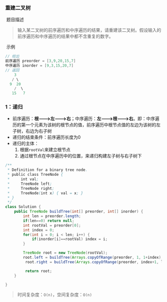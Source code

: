 ### 重建二叉树

​	题目描述

> 输入某二叉树的前序遍历和中序遍历的结果，请重建该二叉树。假设输入的前序遍历和中序遍历的结果中都不含重复的数字。

​	示例

```java
// 给出
前序遍历 preorder = [3,9,20,15,7]
中序遍历 inorder = [9,3,15,20,7]
// 返回
    3
   / \
  9  20
    /  \
   15   7
```

### 1：递归

- 前序遍历：**根--->左--->右**；中序遍历：**左--->根--->右**。即：中序遍历的第一个元素为该树的根节点的值，前序遍历中根节点值的左边为该树的左子树，右边为右子树
- 递归的结束条件：前序遍历长度为0
- 递归的主体：
  1. 根据`rootVal`来建立根节点
  2. 通过根节点在中序遍历中的位置，来递归构建左子树与右子树下

```java
/**
 * Definition for a binary tree node.
 * public class TreeNode {
 *     int val;
 *     TreeNode left;
 *     TreeNode right;
 *     TreeNode(int x) { val = x; }
 * }
 */
class Solution {
    public TreeNode buildTree(int[] preorder, int[] inorder) {
        int len = preorder.length;
        if(len==0) return null;
        int rootVal = preorder[0];
        int index = 0;
        for(int i = 0; i < len; i++) {
            if(inorder[i]==rootVal) index = i;
        }

        TreeNode root = new TreeNode(rootVal);
        root.left = buildTree(Arrays.copyOfRange(preorder, 1, 1+index), Arrays.copyOfRange(inorder, 0, index));
         root.right = buildTree(Arrays.copyOfRange(preorder, index+1, len), Arrays.copyOfRange(inorder, index+1, len));

         return root;
    }

}
```

> 时间复杂度：`O(n)`，空间复杂度：`O(n)`